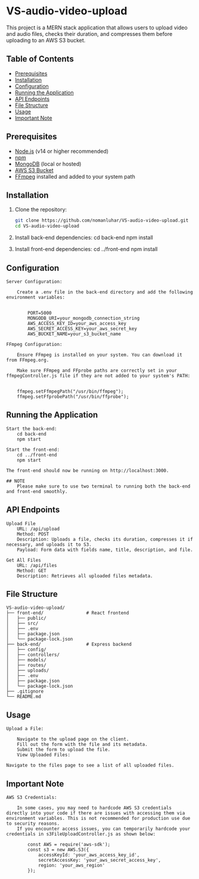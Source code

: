 # VS-audio-video-upload

This project is a MERN stack application that allows users to upload video and audio files, checks their duration, and compresses them before uploading to an AWS S3 bucket.

## Table of Contents

- [Prerequisites](#prerequisites)
- [Installation](#installation)
- [Configuration](#configuration)
- [Running the Application](#running-the-application)
- [API Endpoints](#api-endpoints)
- [File Structure](#file-structure)
- [Usage](#usage)
- [Important Note](#important-note)

## Prerequisites

- [Node.js](https://nodejs.org/) (v14 or higher recommended)
- [npm](https://www.npmjs.com/)
- [MongoDB](https://www.mongodb.com/) (local or hosted)
- [AWS S3 Bucket](https://aws.amazon.com/s3/)
- [FFmpeg](https://ffmpeg.org/) installed and added to your system path

## Installation

1. Clone the repository:
   ```bash
   git clone https://github.com/nomanluhar/VS-audio-video-upload.git
   cd VS-audio-video-upload

2. Install back-end dependencies:
    cd back-end
    npm install

3. Install front-end dependencies:
    cd ../front-end
    npm install

## Configuration
    Server Configuration:

        Create a .env file in the back-end directory and add the following environment variables:


            PORT=5000
            MONGODB_URI=your_mongodb_connection_string
            AWS_ACCESS_KEY_ID=your_aws_access_key
            AWS_SECRET_ACCESS_KEY=your_aws_secret_key
            AWS_BUCKET_NAME=your_s3_bucket_name

    FFmpeg Configuration:

        Ensure FFmpeg is installed on your system. You can download it from FFmpeg.org.

        Make sure FFmpeg and FFprobe paths are correctly set in your ffmpegController.js file if they are not added to your system's PATH:


        ffmpeg.setFfmpegPath("/usr/bin/ffmpeg");
        ffmpeg.setFfprobePath("/usr/bin/ffprobe");

## Running the Application
    Start the back-end:
        cd back-end
        npm start

    Start the front-end:
        cd ../front-end
        npm start
    
    The front-end should now be running on http://localhost:3000.

    ## NOTE 
        Please make sure to use two terminal to running both the back-end and front-end smoothly.

## API Endpoints
    Upload File
        URL: /api/upload
        Method: POST
        Description: Uploads a file, checks its duration, compresses it if necessary, and uploads it to S3.
        Payload: Form data with fields name, title, description, and file.
    
    Get All Files
        URL: /api/files
        Method: GET
        Description: Retrieves all uploaded files metadata.

## File Structure
    VS-audio-video-upload/
    ├── front-end/                # React frontend
    │   ├── public/
    │   ├── src/
    │   ├── .env
    │   ├── package.json
    │   └── package-lock.json
    ├── back-end/                 # Express backend
    │   ├── config/
    │   ├── controllers/
    │   ├── models/
    │   ├── routes/
    │   ├── uploads/
    │   ├── .env
    │   ├── package.json
    │   └── package-lock.json
    ├── .gitignore
    └── README.md

## Usage
    Upload a File:

        Navigate to the upload page on the client.
        Fill out the form with the file and its metadata.
        Submit the form to upload the file.
        View Uploaded Files:

    Navigate to the files page to see a list of all uploaded files.

## Important Note
    AWS S3 Credentials:

        In some cases, you may need to hardcode AWS S3 credentials directly into your code if there are issues with accessing them via environment variables. This is not recommended for production use due to security reasons.
        If you encounter access issues, you can temporarily hardcode your credentials in s3FileUploadController.js as shown below:
        
            const AWS = require('aws-sdk');
            const s3 = new AWS.S3({
                accessKeyId: 'your_aws_access_key_id',
                secretAccessKey: 'your_aws_secret_access_key',
                region: 'your_aws_region'
            });







   
